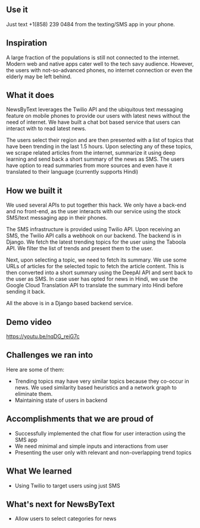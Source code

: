 ## Use it
Just text +1(858) 239 0484 from the texting/SMS app in your phone.

## Inspiration
A large fraction of the populations is still not connected to the internet. Modern web and native apps cater well to the tech savy audience. However, the users with not-so-advanced phones, no internet connection or even the elderly may be left behind.

## What it does
NewsByText leverages the Twilio API and the ubiquitous text messaging feature on mobile phones to provide our users with latest news without the need of internet. We have built a chat bot based service that users can interact with to read latest news. 

The users select their region and are then presented with a list of topics that have been trending in the last 1.5 hours. Upon selecting any of these topics, we scrape related articles from the internet, summarize it using deep learning and send back a short summary of the news as SMS. The users have option to read summaries from more sources and even have it translated to their language (currently supports Hindi)

## How we built it
We used several APIs to put together this hack. We only have a back-end and no front-end, as the user interacts with our service using the stock SMS/text messaging app in their phones.

The SMS infrastructure is provided using Twilio API. Upon receiving an SMS, the Twilio API calls a webhook on our backend. The backend is in Django. We fetch the latest trending topics for the user using the Taboola API. We filter the list of trends and present them to the user. 

Next, upon selecting a topic, we need to fetch its summary. We use some URLs of articles for the selected topic to fetch the article content. This is then converted into a short summary using the DeepAI API and sent back to the user as SMS. In case user has opted for news in Hindi, we use the Google Cloud Translation API to translate the summary into Hindi before sending it back.

All the above is in a Django based backend service.

## Demo video
https://youtu.be/nqDG_reiG7c

## Challenges we ran into
Here are some of them:
- Trending topics may have very similar topics because they co-occur in news. We used similarity based heuristics  and a network graph to eliminate them.
- Maintaining state of users in backend

## Accomplishments that we are proud of
- Successfully implemented the chat flow for user interaction using the SMS app
- We need minimal and simple inputs and interactions from user
- Presenting the user only with relevant and non-overlapping trend topics

## What We learned
- Using Twilio to target users using just SMS

## What's next for NewsByText
- Allow users to select categories for news
